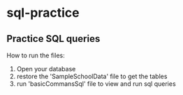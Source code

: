 # sql-practice

## Practice SQL queries

How to run the files:

1. Open your database
2. restore the 'SampleSchoolData' file to get the tables
3. run 'basicCommansSql' file to view and run sql queries
